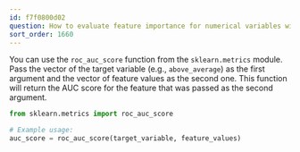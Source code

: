 ```yaml
---
id: f7f0800d02
question: How to evaluate feature importance for numerical variables with AUC?
sort_order: 1660
---
```


You can use the `roc_auc_score` function from the `sklearn.metrics` module. Pass the vector of the target variable (e.g., `above_average`) as the first argument and the vector of feature values as the second one. This function will return the AUC score for the feature that was passed as the second argument.

```python
from sklearn.metrics import roc_auc_score

# Example usage:
auc_score = roc_auc_score(target_variable, feature_values)
```
